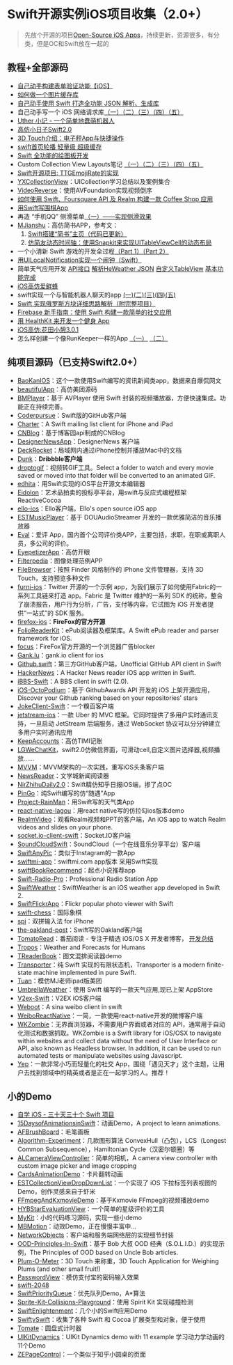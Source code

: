 # Swift开源实例iOS项目收集（2.0+）
> 先放个开源的项目[Open-Source iOS Apps][1]，持续更新，资源很多，有分类，但是OC和Swift放在一起的

## 教程+全部源码
- [自己动手构建表单验证功能【iOS】][2]
- [如何做一个图片缓存库][3]
- [自己动手使用 Swift 打造全功能 JSON 解析、生成库][4]
- 自己动手写一个 iOS 网络请求库[（一）][5][（二）][6][（三）][7][（四）][8][（五）][9]
- [Uther 小记 - 一个简单地蠢萌机器人][10]
- [高仿小日子Swift2.0][11]
- [3D Touch介绍：电子秤App与快捷操作][12]
- [swift首页轮播 轻量级 超级缓存][13]
- [Swift 全功能的绘图板开发][14]
- Custom Collection View Layouts笔记 [（一）][15][（二）][16][（三）][17][（四）][18][（五）][19]
- [Swift开源项目: TTGEmojiRate的实现][20]
- [YXCollectionView][21]：UICollection学习总结以及案例集合
- [VideoReverse][22]：使用AVFoundation实现视频倒序
- [如何使用 Swift、Foursquare API 及 Realm 构建一款 Coffee Shop 应用][23]
- [用Swift写围棋App][24]
- 再造 “手机QQ” 侧滑菜单[（一）——实现侧滑效果][25]
- [MJianshu][26]：高仿简书APP，参考文：
	1. [Swift搭建“简书”主页（代码已更新）][27]
	2. [仿简友动态时间轴：使用Snapkit来实现UITableViewCell的动态布局][28]
- 一个小清新 Swift 游戏的开发全过程[（Part 1）][29][（Part 2）][30]
- [用UILocalNotification实现一个闹钟（Swift）][31]
- 简单天气应用开发 [API接口][32] [解析HeWeather JSON][33] [自定义TableView][34] [基本功能完成][35]
- [iOS高仿爱鲜蜂][36]
- swift实现一个与智能机器人聊天的app [(一)][37][(二)][38][(三)][39][(四)][40][(五)][41]
- [Swift 实现俄罗斯方块详细思路解析（附完整项目）][42]
- [Firebase 新手指南：使用 Swift 构建一款简单的社交应用][43]
- [用 HealthKit 来开发一个健身 App][44]
- [iOS高仿:花田小憩3.0.1][45]
- 怎么样创建一个像RunKeeper一样的App [（一）][46] [（二）][47]

## 纯项目源码（已支持Swift2.0+）
- [BaoKanIOS][48]：这个一款使用Swift编写的资讯新闻类app，数据来自爆侃网文
- [beautifulApp][49]：高仿美团源码
- [BMPlayer][50]：基于 AVPlayer 使用 Swift 封装的视频播放器，方便快速集成。功能正在持续完善。
- [Coderpursue][51]：Swift版的GitHub客户端
- [Charter][52]：A Swift mailing list client for iPhone and iPad
- [CNBlog][53]：基于博客园api制成的CNBlog
- [DesignerNewsApp][54]：DesignerNews 客户端
- [DeckRocket][55]：局域网内通过iPhone控制并播放Mac中的文档
- [Dunk][56]：**Dribbble客户端**
- [droptogif][57]：视频转GIF工具。Select a folder to watch and every movie saved or moved into that folder will be converted to an animated GIF.
- [edhita][58]：用Swift实现的iOS平台开源文本编辑器
- [Eidolon][59]：艺术品拍卖的投标亭平台，用swift与反应式编程框架 ReactiveCocoa
- [ello-ios][60]：Ello客户端，Ello's open source iOS app
- [ESTMusicPlayer][61]：基于 DOUAudioStreamer 开发的一款优雅简洁的音乐播放器
- [Eval][62]：爱评 App，国内首个公司评价类APP，主要包括，求职，在职或离职人员，多公司的评价。 
- [EyepetizerApp][63]：高仿开眼
- [Filterpedia][64]：图像处理范例APP
- [FileBrowser][65]：按照 Finder 风格制作的 iPhone 文件管理器，支持 3D Touch，支持预览多种文件
- [furni-ios][66]：Twitter 开源的一个示例 app，为我们展示了如何使用Fabric的一系列工具链来打造 app。Fabric 是 Twitter 维护的一系列 SDK 的统称，整合了崩溃报告，用户行为分析，广告，支付等内容，它试图为 iOS 开发者提供“一站式”的 SDK 服务。
- [firefox-ios][67]：**FireFox的官方开源**
- [FolioReaderKit][68]：ePub阅读器及框架库。A Swift ePub reader and parser framework for iOS.
- [focus][69]：FireFox官方开源的一个浏览器广告blocker
- [Gank.lu][70]：gank.io client for ios
- [Github.swift][71]：第三方GitHub客户端，Unofficial GitHub API client in Swift
- [HackerNews][72]：A Hacker News reader iOS app written in Swift.
- [iBBS-Swift][73]：A BBS client in swift (2.0).
- [iOS-OctoPodium][74]：基于 GithubAwards API 开发的 iOS 上架开源应用，Discover your Github ranking based on your repositories' stars
- [JokeClient-Swift][75]：一个糗百客户端
- [jetstream-ios][76]：一款 Uber 的 MVC 框架。它同时提供了多用户实时通讯支持，一旦启动 JetStream 后端服务，通过 WebSocket 协议可以分分钟建立多用户实时通讯应用
- [KeepAccounts][77]：高仿TIMI记账
- [LGWeChatKit][78]，swift2.0仿微信界面，可滑动cell,自定义图片选择器,视频播放……
- [MVVM][79]：MVVM架构的一次实践，重写iOS头条客户端
- [NewsReader][80]：文学城新闻阅读器
- [NirZhihuDaily2.0][81]：Swift精仿知乎日报iOS端，掺了点OC
- [PinGo][82]：纯Swift编写的仿“随遇”App
- [Project-RainMan][83]：用Swift写的天气类App
- [react-native-lagou][84]：用react native写的仿拉勾ios版本demo
- [RealmVideo][85]：观看Realm视频和PPT的客户端，An iOS app to watch Realm videos and slides on your phone.
- [socket.io-client-swift][86]：Socket.IO客户端
- [SoundCloudSwift][87]：SoundCloud（一个在线音乐分享平台）客户端
- [SwiftAnyPic][88]：类似于Instagram的一款App
- [swiftmi-app][89]：swiftmi.com app版本 采用Swift实现
- [swiftBookRecommend][90]：起点小说推荐app
- [Swift-Radio-Pro][91]：Professional Radio Station App
- [SwiftWeather][92]：SwiftWeather is an iOS weather app developed in Swift 2. 
- [SwiftFlickrApp][93]：Flickr popular photo viewer with Swift 
- [swift-chess][94]：国际象棋
- [spi][95]：双拼输入法 for iPhone
- [the-oakland-post][96]：Swift写的Oakland客户端
- [TomatoRead][97]：番茄阅读 - 专注于精选 iOS/OS X 开发者博客， [开发总结][98]
- [Tropos][99]：Weather and Forecasts for Humans
- [TReaderBook][100]：图文混排阅读器demo
- [Transporter][101]：纯 Swift 实现的有限状态机，Transporter is a modern finite-state machine implemented in pure Swift. 
- [Tuan][102]：模仿MJ老师ipad版美团
- [UmbrellaWeather][103]：使用 Swift 编写的一款天气应用,现已上架 AppStore
- [V2ex-Swift][104]：V2EX iOS客户端
- [Weboot][105]：A sina weibo client in swift
- [WeiboReactNative][106]：一简，一款使用react-native开发的微博客户端
- [WKZombie][107]：无界面浏览器，不需要用户界面或者对应的 API，通常用于自动化测试和数据抓取。WKZombie is a Swift library for iOS/OSX to navigate within websites and collect data without the need of User Interface or API, also known as Headless browser. In addition, it can be used to run automated tests or manipulate websites using Javascript.
- [Yep][108]：一款非常小巧而轻量化的社交 App，围绕「遇见天才」这个主题，让用户去找到领域中的精英或者是正在一起学习的人。推荐！

## 小的Demo
- [自学 iOS - 三十天三十个 Swift 项目][109]
- [15DaysofAnimationsinSwift][110]：动画Demo，A project to learn animations.
- [AFBrushBoard][111]：毛笔画板
- [Algorithm-Experiment][112]：几款图形算法 ConvexHull（凸包），LCS（Longest Common Subsequence），Hamiltonian Cycle（汉密尔顿圈）等
- [ALCameraViewController][113]：简单的相机，A camera view controller with custom image picker and image cropping
- [CardsAnimationDemo][114]：卡片翻转动画
- [ESTCollectionViewDropDownList][115]：一个实现了 iOS 下拉标签列表视图的 Demo，创作灵感来自于虾米
- [FFmpegAndKxmovieDemo][116]：基于Kxmovie FFmpeg的视频播放demo
- [HYBStarEvaluationView][117]：一个简单的星级评价的工具
- [MyKit][118]：小的代码练习源码，实现一些小demo
- [MBMotion][119]：动效Demo，正在慢慢丰富中…
- [NetworkObjects][120]：客户端和服务端网络层的实现细节封装
- [OOD-Principles-In-Swift][121]：基于 Bob 大叔 OOD 经典（S.O.L.I.D.）的实现示例，The Principles of OOD based on Uncle Bob articles.
- [Plum-O-Meter][122]：3D Touch 来称重，3D Touch Application for Weighing Plums (and other small fruit!)
- [PasswordView][123]：模仿支付宝的密码输入效果
- [swift-2048][124]
- [SwiftPriorityQueue][125]：优先队列Demo，A\*算法
- [Sprite-Kit-Collisions-Playground][126]：使用 Spirit Kit 实现碰撞检测
- [SwiftEnlightenment][127]：几个小的Swift应用Demo
- [SwiftySwift][128]：收集了各种 Swift 和 Cocoa 扩展类型和对象，便于使用
- [Tomate][129]：圆盘式计时器
- [UIKitDynamics][130]：UIKit Dynamics demo with 11 example 学习动力学动画的11个Demo
- [ZEPageControl][131]：一个类似于知乎小圆桌的页面



[1]:	https://github.com/dkhamsing/open-source-ios-apps
[2]:	https://lvwenhan.com/ios/459.html
[3]:	http://blog.callmewhy.com/2015/05/25/note-about-chun/
[4]:	https://lvwenhan.com/ios/463.html
[5]:	https://lvwenhan.com/ios/454.html
[6]:	https://lvwenhan.com/ios/455.html
[7]:	https://lvwenhan.com/ios/456.html
[8]:	https://lvwenhan.com/ios/457.html
[9]:	https://lvwenhan.com/ios/464.html
[10]:	http://blog.callmewhy.com/2015/08/09/how-to-make-uther/ "Uther 小记 - 一个简单地蠢萌机器人"
[11]:	http://www.jianshu.com/p/bcc297e19a94
[12]:	http://swift.gg/2015/11/19/3d-touch-tutorial/ "3D Touch介绍：电子秤App与快捷操作"
[13]:	http://www.jianshu.com/p/d7bf5fe4d9fa "swift首页轮播 轻量级 超级缓存"
[14]:	http://www.cocoachina.com/swift/20151125/14390.html "Swift 全功能的绘图板开发"
[15]:	http://chengway.in/custom-collection-view-layouts/ "Custom Collection View Layouts（一）"
[16]:	http://chengway.in/custom-collection-view-layouts-er/ "Custom Collection View Layouts（二）"
[17]:	http://chengway.in/custom-collection-view-layouts-san/ "Custom Collection View Layouts（三）"
[18]:	http://chengway.in/custom-collection-view-layouts-si/ "Custom Collection View Layouts（四）"
[19]:	http://chengway.in/custom-collection-view-layouts-wu/ "Custom Collection View Layouts（五）"
[20]:	http://tutuge.me/2015/10/25/ttgemojirate-lib/ "Swift开源项目: TTGEmojiRate的实现"
[21]:	https://github.com/yixiangboy/YXCollectionView "YXCollectionView"
[22]:	https://github.com/KayWong/VideoReverse "VideoReverse"
[23]:	http://swift.gg/2015/12/29/foursquare-realm-swift/ "如何使用 Swift、Foursquare API 及 Realm 构建一款 Coffee Shop 应用"
[24]:	http://www.jianshu.com/p/22bab53524d1 "用Swift写围棋App－00序"
[25]:	https://lvwenhan.com/ios/445.html
[26]:	https://github.com/Wl201314/MJianshu "MJianshu"
[27]:	http://www.jianshu.com/p/8035e49ff3a2 "Swift搭建“简书”主页（代码已更新）"
[28]:	http://www.jianshu.com/p/3429ac5a4e4d "仿简友动态时间轴：使用Snapkit来实现UITableViewCell的动态布局"
[29]:	http://vulgur.me/2016/01/23/last-circle-part1/ "一个小清新 Swift 游戏的开发全过程（Part 1）"
[30]:	http://vulgur.me/2016/02/01/last-circle-part2/ "一个小清新 Swift 游戏的开发全过程（Part 2）"
[31]:	http://www.cnblogs.com/Phelthas/p/5169156.html "用UILocalNotification实现一个闹钟（Swift）"
[32]:	http://www.cnblogs.com/fallinDeepSea/p/5186455.html "简单天气应用开发——API接口"
[33]:	http://www.cnblogs.com/fallinDeepSea/p/5186460.html "简单天气应用开发——解析HeWeather JSON"
[34]:	http://www.cnblogs.com/fallinDeepSea/p/5186476.html "简单天气应用开发——自定义TableView"
[35]:	http://www.cnblogs.com/fallinDeepSea/p/5186480.html "简单天气应用开发——基本功能完成"
[36]:	http://www.jianshu.com/p/879f58fe3542 "iOS高仿爱鲜蜂"
[37]:	http://www.jianshu.com/p/1f93e0fec8a5 "swift实现一个与智能机器人聊天的app(一)"
[38]:	http://www.jianshu.com/p/f2488a659688 "swift实现一个与智能机器人聊天的app(二)"
[39]:	http://www.jianshu.com/p/a09ceaebe797 "swift实现一个与智能机器人聊天的app(三)"
[40]:	http://www.jianshu.com/p/91545cde4f8d "swift实现一个与智能机器人聊天的app(四)"
[41]:	http://www.jianshu.com/p/6bf05564fe27 "swift实现一个与智能机器人聊天的app(五)with iOS9"
[42]:	http://www.cnblogs.com/taoxu/p/5482127.html "Swift 实现俄罗斯方块详细思路解析（附完整项目）"
[43]:	http://swift.gg/2016/05/12/introduction-to-firebase-building-a-simple-social-app-in-swift/ "Firebase 新手指南：使用 Swift 构建一款简单的社交应用"
[44]:	http://swift.gg/2016/05/13/healthkit-introduction/ "用 HealthKit 来开发一个健身 App"
[45]:	http://www.jianshu.com/p/2893be49c50e "iOS高仿:花田小憩3.0.1"
[46]:	http://www.jianshu.com/p/9d998307dc21 "怎么样创建一个像RunKeeper一样的App（一）swift版"
[47]:	http://www.jianshu.com/p/713777c90a76 "怎么样创建一个像RunKeeper一样的app（二）swift版"
[48]:	https://github.com/6ag/BaoKanIOS "BaoKanIOS"
[49]:	https://github.com/lyimin/beautifulApp "beautifulApp"
[50]:	https://github.com/BrikerMan/BMPlayer "BMPlayer"
[51]:	https://github.com/wenghengcong/Coderpursue "Coderpursue"
[52]:	https://github.com/matthewpalmer/Charter "Charter"
[53]:	https://github.com/samAroundGitHub/CNBlog "CNBlog"
[54]:	https://github.com/MengTo/DesignerNewsApp "DesignerNewsApp"
[55]:	https://github.com/jpsim/DeckRocket "DeckRocket"
[56]:	https://github.com/naoyashiga/Dunk "Dunk"
[57]:	https://github.com/mortenjust/droptogif "droptogif"
[58]:	https://github.com/tnantoka/edhita "edhita"
[59]:	https://github.com/artsy/eidolon "Eidolon"
[60]:	https://github.com/ello/ello-ios "ello-ios"
[61]:	https://github.com/Aufree/ESTMusicPlayer "ESTMusicPlayer"
[62]:	http://git.oschina.net/hengchengfei/eval "Eval"
[63]:	https://github.com/lyimin/EyepetizerApp "EyepetizerApp"
[64]:	https://github.com/FlexMonkey/Filterpedia "Filterpedia"
[65]:	https://github.com/marmelroy/FileBrowser "FileBrowser"
[66]:	https://github.com/twitterdev/furni-ios "furni-ios"
[67]:	https://github.com/mozilla/firefox-ios "firefox-ios"
[68]:	https://github.com/FolioReader/FolioReaderKit "FolioReaderKit"
[69]:	https://github.com/mozilla/focus "focus"
[70]:	https://github.com/Panl/Gank.lu "Gank.lu"
[71]:	https://github.com/onmyway133/Github.swift "Github.swift"
[72]:	https://github.com/amitburst/HackerNews "HackerNews"
[73]:	https://github.com/iAugux/iBBS-Swift "iBBS-Swift"
[74]:	https://github.com/nunogoncalves/iOS-OctoPodium "iOS-OctoPodium"
[75]:	https://github.com/YANGReal/JokeClient-Swift "JokeClient-Swift"
[76]:	https://github.com/uber/jetstream-ios "jetstream-ios"
[77]:	https://github.com/Jerrylingit/KeepAccounts "KeepAccounts"
[78]:	https://github.com/jamy0801/LGWeChatKit
[79]:	https://github.com/shenAlexy/MVVM "MVVM"
[80]:	https://github.com/conanwhf/NewsReader "NewsReader"
[81]:	https://github.com/zpz1237/NirZhihuDaily2.0 "NirZhihuDaily2.0"
[82]:	https://github.com/gaowanli/PinGo "PinGo"
[83]:	https://github.com/Mav3r1ck/Project-RainMan "Project-RainMan"
[84]:	https://github.com/heruijun/react-native-lagou "react-native-lagou"
[85]:	https://github.com/BalestraPatrick/RealmVideo "RealmVideo"
[86]:	https://github.com/socketio/socket.io-client-swift "socket.io-client-swift"
[87]:	https://github.com/pepibumur/SoundCloudSwift "SoundCloudSwift"
[88]:	https://github.com/kwkhaw/SwiftAnyPic "SwiftAnyPic"
[89]:	https://github.com/feiin/swiftmi-app "swiftmi-app"
[90]:	https://github.com/bravekingzhang/swiftBookRecommend "swiftBookRecommend"
[91]:	https://github.com/swiftcodex/Swift-Radio-Pro "Swift-Radio-Pro"
[92]:	https://github.com/JakeLin/SwiftWeather "SwiftWeather"
[93]:	https://github.com/synboo/SwiftFlickrApp "SwiftFlickrApp"
[94]:	https://github.com/JackBCousineau/swift-chess "swift-chess"
[95]:	https://github.com/guoc/spi "spi"
[96]:	https://github.com/aclissold/The-Oakland-Post "the-oakland-post"
[97]:	https://github.com/everettjf/TomatoRead "TomatoRead"
[98]:	https://everettjf.github.io/2016/05/13/how-to-write-a-simple-feed-reader "开发总结"
[99]:	https://github.com/thoughtbot/Tropos "Tropos"
[100]:	https://github.com/12207480/TReaderBook "TReaderBook"
[101]:	https://github.com/DenHeadless/Transporter "Transporter"
[102]:	https://github.com/aiqiuqiu/Tuan "Tuan"
[103]:	https://github.com/ZeroJian/UmbrellaWeather "UmbrellaWeather"
[104]:	https://github.com/Finb/V2ex-Swift "V2ex-Swift"
[105]:	https://github.com/iAugux/Weboot "Weboot"
[106]:	https://github.com/SFantasy/WeiboReactNative "WeiboReactNative"
[107]:	https://github.com/mkoehnke/WKZombie
[108]:	https://github.com/CatchChat/Yep "Yep"
[109]:	http://www.jianshu.com/p/52032bc4cbe4 "自学 iOS - 三十天三十个 Swift 项目"
[110]:	https://github.com/larrynatalicio/15DaysofAnimationsinSwift "15DaysofAnimationsinSwift"
[111]:	https://github.com/AfryMask/AFBrushBoard "AFBrushBoard"
[112]:	https://github.com/yulingtianxia/Algorithm-Experiment "Algorithm-Experiment"
[113]:	https://github.com/AlexLittlejohn/ALCameraViewController "ALCameraViewController"
[114]:	https://github.com/adow/CardsAnimationDemo "CardsAnimationDemo"
[115]:	https://github.com/Aufree/ESTCollectionViewDropDownList "ESTCollectionViewDropDownList"
[116]:	https://github.com/agelessman/FFmpegAndKxmovieDemo "FFmpegAndKxmovieDemo"
[117]:	https://github.com/Hunter-HYB/HYBStarEvaluationView "HYBStarEvaluationView"
[118]:	https://github.com/aquarchitect/MyKit "MyKit"
[119]:	https://github.com/mmoaay/MBMotion "MBMotion"
[120]:	https://github.com/colemancda/NetworkObjects "NetworkObjects"
[121]:	https://github.com/ochococo/OOD-Principles-In-Swift "OOD-Principles-In-Swift"
[122]:	https://github.com/FlexMonkey/Plum-O-Meter "Plum-O-Meter"
[123]:	https://github.com/findM/PasswordView "PasswordView"
[124]:	https://github.com/austinzheng/swift-2048 "swift-2048"
[125]:	https://github.com/davecom/SwiftPriorityQueue "SwiftPriorityQueue"
[126]:	https://github.com/jaredmpayne/Sprite-Kit-Collisions-Playground "Sprite-Kit-Collisions-Playground"
[127]:	https://github.com/drewg233/SwiftEnlightenment "SwiftEnlightenment"
[128]:	https://github.com/adeca/SwiftySwift "SwiftySwift"
[129]:	https://github.com/dasdom/Tomate "Tomate"
[130]:	https://github.com/xiaofei86/UIKitDynamics "UIKitDynamics"
[131]:	https://github.com/Lafree317/ZEPageControl "ZEPageControl"